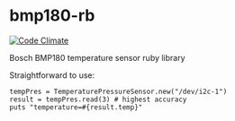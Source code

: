 # bmp180-rb
[![Code Climate](https://codeclimate.com/github/jannvck/bmp180-rb/badges/gpa.svg)](https://codeclimate.com/github/jannvck/bmp180-rb)

Bosch BMP180 temperature sensor ruby library

Straightforward to use:

```
tempPres = TemperaturePressureSensor.new("/dev/i2c-1")
result = tempPres.read(3) # highest accuracy
puts "temperature=#{result.temp}"
```
